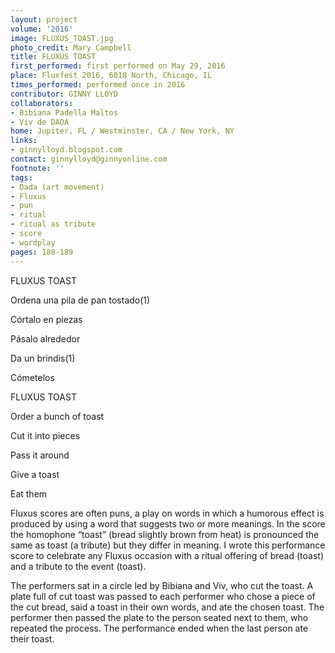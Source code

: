 ```yaml
---
layout: project
volume: '2016'
image: FLUXUS_TOAST.jpg
photo_credit: Mary Campbell
title: FLUXUS TOAST
first_performed: first performed on May 29, 2016
place: Fluxfest 2016, 6018 North, Chicago, IL
times_performed: performed once in 2016
contributor: GINNY LLOYD
collaborators:
- Bibiana Padella Maltos
- Viv de DADA
home: Jupiter, FL / Westminster, CA / New York, NY
links:
- ginnylloyd.blogspot.com
contact: ginnylloyd@ginnyonline.com
footnote: ''
tags:
- Dada (art movement)
- Fluxus
- pun
- ritual
- ritual as tribute
- score
- wordplay
pages: 188-189
---
```


FLUXUS TOAST

Ordena una pila de pan tostado(1)

Córtalo en piezas

Pásalo alrededor

Da un brindis(1)

Cómetelos

FLUXUS TOAST

Order a bunch of toast

Cut it into pieces

Pass it around

Give a toast

Eat them

Fluxus scores are often puns, a play on words in which a humorous effect is produced by using a word that suggests two or more meanings. In the score the homophone “toast” (bread slightly brown from heat) is pronounced the same as toast (a tribute) but they differ in meaning. I wrote this performance score to celebrate any Fluxus occasion with a ritual offering of bread (toast) and a tribute to the event (toast).

The performers sat in a circle led by Bibiana and Viv, who cut the toast. A plate full of cut toast was passed to each performer who chose a piece of the cut bread, said a toast in their own words, and ate the chosen toast. The performer then passed the plate to the person seated next to them, who repeated the process. The performance ended when the last person ate their toast.
